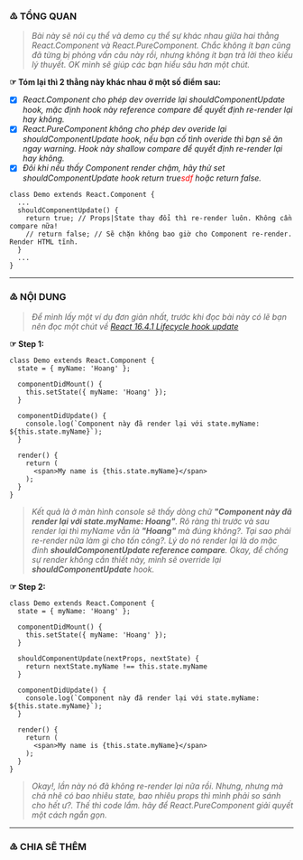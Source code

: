 ### ♳ TỔNG QUAN
  > *Bài này sẽ nói cụ thể và demo cụ thể sự khác nhau giữa hai thằng React.Component và React.PureComponent.
  > Chắc không ít bạn cũng đã từng bị phỏng vấn câu này rồi, nhưng không ít bạn trả lời theo kiểu lý thuyết.
  > OK mình sẽ giúp các bạn hiểu sâu hơn một chút.*

**☞ Tóm lại thì 2 thằng này khác nhau ở một số điểm sau:**
- [x] *React.Component cho phép dev override lại shouldComponentUpdate hook, mặc định hook này reference compare để quyết định re-render lại hay không.*
- [x] *React.PureComponent không cho phép dev overide lại shouldComponentUpdate hook, nếu bạn cố tình overide thì bạn sẽ ăn ngay warning. Hook này shallow compare để quyết định re-render lại hay không.*
- [x] *Đôi khi nếu thấy Component render chậm, hãy thử set shouldComponentUpdate hook return true<span style="color:red">sdf</span> hoặc return false.*
```
class Demo extends React.Component {
  ...
  shouldComponentUpdate() {
    return true; // Props|State thay đổi thì re-render luôn. Không cần compare nữa!
    // return false; // Sẽ chặn không bao giờ cho Component re-render. Render HTML tĩnh.
  }
  ...
}
```
----
### ♴ NỘI DUNG
  > *Để mình lấy một ví dụ đơn giản nhất, trước khi đọc bài này có lẽ bạn nên đọc một chút về [React 16.4.1 Lifecycle hook update](https://github.com/nguyenvanhoang26041994/dev-experiences/blob/master/React/lifecycle_hook)*

**☞ Step 1:**
```
class Demo extends React.Component {
  state = { myName: 'Hoang' };

  componentDidMount() {
    this.setState({ myName: 'Hoang' });
  }

  componentDidUpdate() {
    console.log(`Component này đã render lại với state.myName: ${this.state.myName}`);
  }

  render() {
    return (
      <span>My name is {this.state.myName}</span>
    );
  }
}
```
> *Kết quả là ở màn hình console sẽ thấy dòng chữ **"Component này đã render lại với state.myName: Hoang"**.
> Rõ ràng thì trước và sau render lại thì myName vẫn là **"Hoang"** mà đúng không?. Tại sao phải re-render nữa làm gì cho tốn công?. Lý do nó render lại là do mặc đinh **shouldComponentUpdate reference compare**.
> Okay, để chống sự render không cần thiết này, mình sẽ override lại **shouldComponentUpdate** hook.*

**☞ Step 2:**
```
class Demo extends React.Component {
  state = { myName: 'Hoang' };

  componentDidMount() {
    this.setState({ myName: 'Hoang' });
  }

  shouldComponentUpdate(nextProps, nextState) {
    return nextState.myName !== this.state.myName
  }

  componentDidUpdate() {
    console.log(`Component này đã render lại với state.myName: ${this.state.myName}`);
  }

  render() {
    return (
      <span>My name is {this.state.myName}</span>
    );
  }
}
```
  
> *Okay!, lần này nó đã không re-render lại nữa rồi. Nhưng, nhưng mà chả nhẽ có bao nhiêu state, bao nhiêu props thì mình phải so sánh cho hết ư?. Thế thì code lắm. hãy để React.PureComponent giải quyết một cách ngắn gọn.*


----
### ♵ CHIA SẼ THÊM
